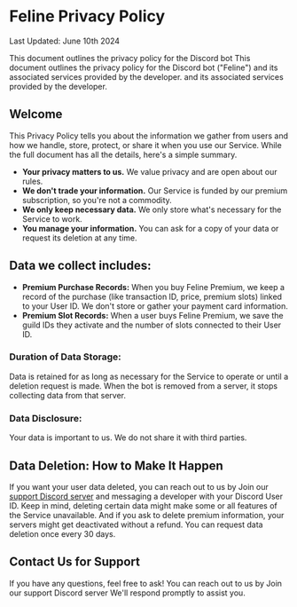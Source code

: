 # Feline Privacy Policy 
Last Updated: June 10th 2024

This document outlines the privacy policy for the Discord bot This document outlines the privacy policy for the Discord bot ("Feline") and its associated services provided by the developer. and its associated services provided by the developer.

## Welcome
This Privacy Policy tells you about the information we gather from users and how we handle, store, protect, or share it when you use our Service. While the full document has all the details, here's a simple summary.

 - **Your privacy matters to us.** We value privacy and are open about our rules.
 - **We don't trade your information.** Our Service is funded by our premium subscription, so you're not a commodity.
 - **We only keep necessary data.** We only store what's necessary for the Service to work.
 - **You manage your information.** You can ask for a copy of your data or request its deletion at any time.

## Data we collect includes:
 - **Premium Purchase Records:** When you buy Feline Premium, we keep a record of the purchase (like transaction ID, price, premium slots) linked to your User ID. We don't store or gather your payment card information.
 - **Premium Slot Records:** When a user buys Feline Premium, we save the guild IDs they activate and the number of slots connected to their User ID.

### Duration of Data Storage:
Data is retained for as long as necessary for the Service to operate or until a deletion request is made. When the bot is removed from a server, it stops collecting data from that server.

### Data Disclosure:
Your data is important to us. We do not share it with third parties.

## Data Deletion: How to Make It Happen
If you want your user data deleted, you can reach out to us by Join our [support Discord server]( https://discord.gg/qUVFRzZHTU ) and messaging a developer with your Discord User ID. Keep in mind, deleting certain data might make some or all features of the Service unavailable. And if you ask to delete premium information, your servers might get deactivated without a refund. You can request data deletion once every 30 days.

## Contact Us for Support
If you have any questions, feel free to ask! You can reach out to us by Join our support Discord server We'll respond promptly to assist you.
